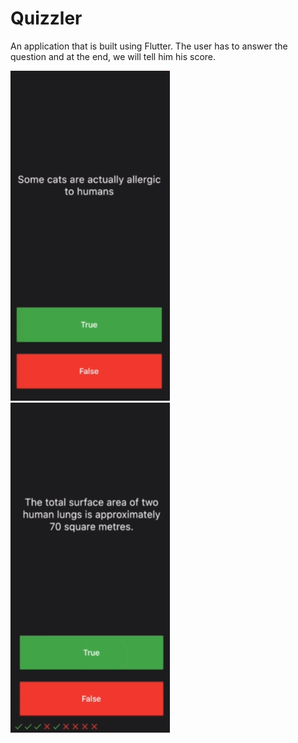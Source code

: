 # Quizzler
An application that is built using Flutter.
The user has to answer the question and at the end, we will tell him his score.

<img src="https://github.com/HosamAyoub/Photos/blob/main/Quizzler/1.png?raw=true" title = "First Question" width="255" height="528">
<img src="https://github.com/HosamAyoub/Photos/blob/main/Quizzler/2.png?raw=true" title = "Tenth Question" width="255" height="528">
